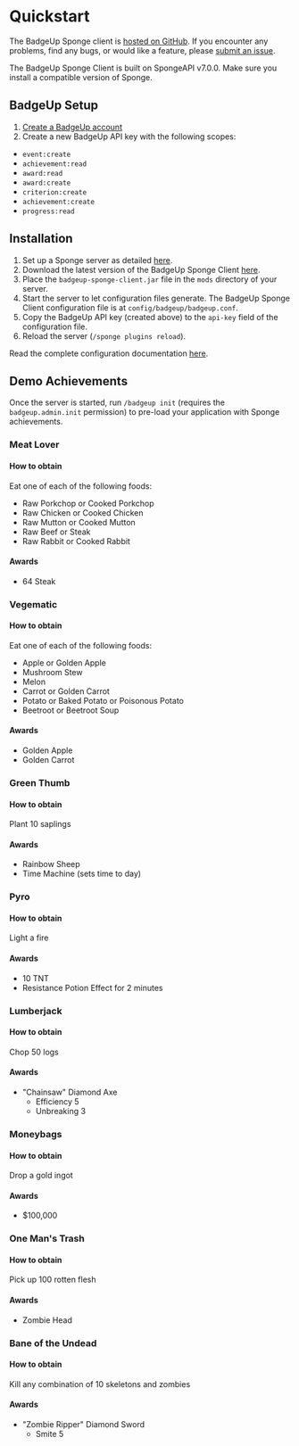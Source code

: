 # Quickstart

The BadgeUp Sponge client is [hosted on GitHub](https://github.com/BadgeUp/sponge-client). If you encounter any problems, find any bugs, or would like a feature, please [submit an issue](https://github.com/BadgeUp/sponge-client/issues/new).

The BadgeUp Sponge Client is built on SpongeAPI v7.0.0. Make sure you install a compatible version of Sponge.

## BadgeUp Setup
1. [Create a BadgeUp account](https://www.badgeup.io/)
1. Create a new BadgeUp API key with the following scopes:

* `event:create`
* `achievement:read`
* `award:read`
* `award:create`
* `criterion:create`
* `achievement:create`
* `progress:read`

## Installation
1. Set up a Sponge server as detailed [here](https://docs.spongepowered.org/master/en/server/getting-started/implementations/index.html).
1. Download the latest version of the BadgeUp Sponge Client [here](https://github.com/BadgeUp/sponge-client/releases/latest).
1. Place the `badgeup-sponge-client.jar` file in the `mods` directory of your server.
1. Start the server to let configuration files generate. The BadgeUp Sponge Client configuration file is at `config/badgeup/badgeup.conf`.
1. Copy the BadgeUp API key (created above) to the `api-key` field of the configuration file.
1. Reload the server (`/sponge plugins reload`).

Read the complete configuration documentation [here](https://docs.badgeup.io/sponge-client/configuration).

## Demo Achievements
Once the server is started, run `/badgeup init` (requires the `badgeup.admin.init` permission) to pre-load your application with Sponge achievements.

### Meat Lover

#### How to obtain
Eat one of each of the following foods:
* Raw Porkchop or Cooked Porkchop
* Raw Chicken or Cooked Chicken
* Raw Mutton or Cooked Mutton
* Raw Beef or Steak
* Raw Rabbit or Cooked Rabbit

#### Awards
* 64 Steak

### Vegematic

#### How to obtain
Eat one of each of the following foods:
* Apple or Golden Apple
* Mushroom Stew
* Melon
* Carrot or Golden Carrot
* Potato or Baked Potato or Poisonous Potato
* Beetroot or Beetroot Soup

#### Awards
* Golden Apple
* Golden Carrot

### Green Thumb

#### How to obtain
Plant 10 saplings

#### Awards
* Rainbow Sheep
* Time Machine (sets time to day)

### Pyro

#### How to obtain
Light a fire

#### Awards
* 10 TNT
* Resistance Potion Effect for 2 minutes

### Lumberjack

#### How to obtain
Chop 50 logs

#### Awards
* "Chainsaw" Diamond Axe
  * Efficiency 5
  * Unbreaking 3

### Moneybags

#### How to obtain
Drop a gold ingot

#### Awards
* $100,000

### One Man's Trash

#### How to obtain
Pick up 100 rotten flesh

#### Awards
* Zombie Head

### Bane of the Undead

#### How to obtain
Kill any combination of 10 skeletons and zombies

#### Awards
* "Zombie Ripper" Diamond Sword
  * Smite 5
